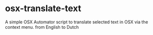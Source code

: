 # osx-translate-text
A simple OSX Automator script to translate selected text in OSX via the context menu. from English to Dutch 
